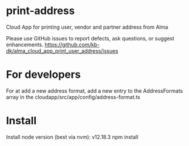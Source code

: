 # print-address
Cloud App for printing user, vendor and partner address from Alma

Please use GitHub issues to report defects, ask questions, or suggest enhancements.
https://github.com/kb-dk/alma_cloud_app_print_user_address/issues

# For developers
For at add a new address format, add a new entry to the AddressFormats array in the  cloudapp/src/app/config/address-format.ts

# Install
Install node version (best via nvm): v12.18.3
npm install
